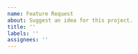 ```yaml
---
name: Feature Request
about: Suggest an idea for this project.
title: ''
labels: ''
assignees: ''
---
```


<!-- Please search existing feature requests to avoid creating duplicates. -->

<!-- Describe the feature you'd like. -->
